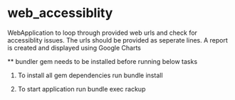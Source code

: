 web_accessiblity
================
WebApplication to loop through provided web urls and check for accessiblity issues.
The urls should be provided as seperate lines.
A report is created and displayed using Google Charts

** bundler gem needs to be installed before running below tasks

1. To install all gem dependencies run bundle install

2. To start application run bundle exec rackup
